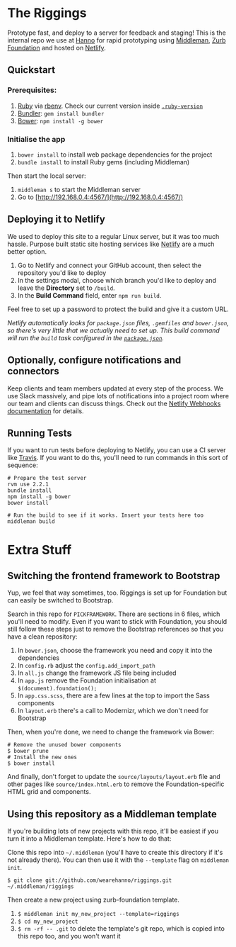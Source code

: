The Riggings
=================

Prototype fast, and deploy to a server for feedback and staging! This is the internal repo we use at [Hanno](http://hanno.co/) for rapid prototyping using [Middleman](https://middlemanapp.com/), [Zurb Foundation](http://foundation.zurb.com/) and hosted on [Netlify](https://www.netlify.com/).

## Quickstart

### Prerequisites:

1. [Ruby](http://www.ruby-lang.org/en/downloads/) via [rbenv](https://github.com/sstephenson/rbenv). Check our current version inside [`.ruby-version`](./.ruby-version)
2. [Bundler](http://bundler.io/): `gem install bundler`
3. [Bower](http://bower.io/): `npm install -g bower`

### Initialise the app

1. `bower install` to install web package dependencies for the project
2. `bundle install` to install Ruby gems (including Middleman)

Then start the local server:

1. `middleman s` to start the Middleman server
2. Go to [http://192.168.0.4:4567/](http://192.168.0.4:4567/)


## Deploying it to Netlify

We used to deploy this site to a regular Linux server, but it was too much hassle. Purpose built static site hosting services like [Netlify](https://www.netlify.com/) are a much better option.

1. Go to Netlify and connect your GitHub account, then select the repository you'd like to deploy
2. In the settings modal, choose which branch you'd like to deploy and leave the **Directory** set to `/build`.
3. In the **Build Command** field, enter `npm run build`.

Feel free to set up a password to protect the build and give it a custom URL.

_Netlify automatically looks for `package.json` files, `.gemfiles` and `bower.json`, so there's very little that we actually need to set up.  This build command will run the `build` task configured in the [`package.json`](./package.json)._


## Optionally, configure notifications and connectors

Keep clients and team members updated at every step of the process. We use Slack massively, and pipe lots of notifications into a project room where our team and clients can discuss things. Check out the [Netlify Webhooks documentation](https://www.netlify.com/docs/webhooks) for details.


## Running Tests

If you want to run tests before deploying to Netlify, you can use a CI server like [Travis](https://travis-ci.org). If you want to do ths, you'll need to run commands in this sort of sequence:

	# Prepare the test server
	rvm use 2.2.1
	bundle install
	npm install -g bower
	bower install

	# Run the build to see if it works. Insert your tests here too
	middleman build

# Extra Stuff

## Switching the frontend framework to Bootstrap

Yup, we feel that way sometimes, too. Riggings is set up for Foundation but can easily be switched to Bootstrap.

Search in this repo for `PICKFRAMEWORK`. There are sections in 6 files, which you'll need to modify. Even if you want to stick with Foundation, you should still follow these steps just to remove the Bootstrap references so that you have a clean repository:

1. In `bower.json`, choose the framework you need and copy it into the dependencies
2. In `config.rb` adjust the `config.add_import_path`
3. In `all.js` change the framework JS file being included
4. In `app.js` remove the Foundation initialisation at `$(document).foundation();`
5. In `app.css.scss`, there are a few lines at the top to import the Sass components
6. In `layout.erb` there's a call to Modernizr, which we don't need for Bootstrap

Then, when you're done, we need to change the framework via Bower:

	# Remove the unused bower components
	$ bower prune
	# Install the new ones
	$ bower install

And finally, don't forget to update the `source/layouts/layout.erb` file and other pages like `source/index.html.erb` to remove the Foundation-specific HTML grid and components.


## Using this repository as a Middleman template

If you're building lots of new projects with this repo, it'll be easiest if you turn it into a Middleman template. Here's how to do that:

Clone this repo into `~/.middleman` (you'll have to create this directory if it's not already there). You can then use it with the `--template` flag on `middleman init`.

`$ git clone git://github.com/wearehanno/riggings.git ~/.middleman/riggings`

Then create a new project using zurb-foundation template.

1. `$ middleman init my_new_project --template=riggings`
2. `$ cd my_new_project`
3. `$ rm -rf -- .git` to delete the template's git repo, which is copied into this repo too, and you won't want it
